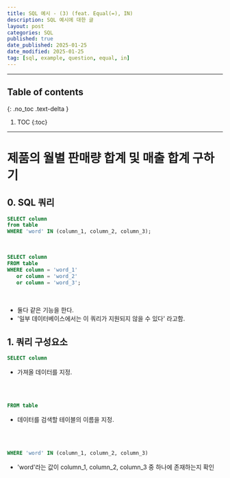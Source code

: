 ```yaml
---
title: SQL 예시 - (3) (feat. Equal(=), IN)
description: SQL 예시에 대한 글
layout: post
categories: SQL
published: true
date_published: 2025-01-25
date_modified: 2025-01-25
tag: [sql, example, question, equal, in]
---
```

---
## Table of contents
{: .no_toc .text-delta }

1. TOC
{:toc}
---

<!-- 글의 제목은 #
    나머지 큰 제목은 ##
    이후 나머지는 3개이상 -->

# 제품의 월별 판매량 합계 및 매출 합계 구하기

## 0. SQL 쿼리
```sql
SELECT column 
from table 
WHERE 'word' IN (column_1, column_2, column_3);
```
<br>

```sql
SELECT column 
FROM table 
WHERE column = 'word_1' 
   or column = 'word_2' 
   or column = 'word_3';
```
<br>

- 둘다 같은 기능을 한다.
- '일부 데이터베이스에서는 이 쿼리가 지원되지 않을 수 있다' 라고함.

## 1. 쿼리 구성요소
```sql
SELECT column
```
- 가져올 데이터를 지정.
<br>
<br>

```sql
FROM table
```
- 데이터를 검색할 테이블의 이름을 지정.
<br>
<br>

```sql
WHERE 'word' IN (column_1, column_2, column_3)
```
- 'word'라는 값이 column_1, column_2, column_3 중 하나에 존재하는지 확인